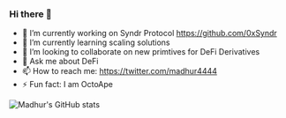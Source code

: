 ### Hi there 👋

- 🔭 I’m currently working on Syndr Protocol https://github.com/0xSyndr
- 🌱 I’m currently learning scaling solutions
- 👯 I’m looking to collaborate on new primtives for DeFi Derivatives
- 💬 Ask me about DeFi
- 📫 How to reach me: https://twitter.com/madhur4444
- ⚡ Fun fact: I am OctoApe

![Madhur's GitHub stats](https://github-readme-stats.vercel.app/api?username=madhur4444&show_icons=true&theme=radical&count_private=true&hide=stars)

